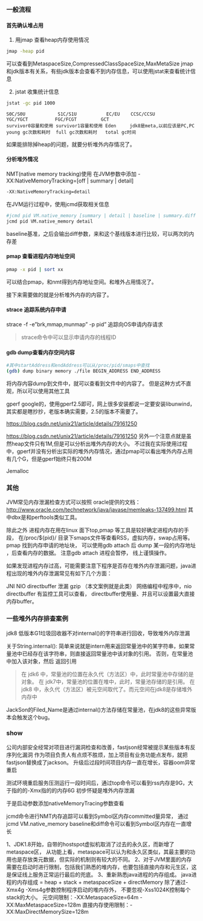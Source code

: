 ### 一般流程
#### 首先确认堆占用
1. 用jmap 查看heap内存使用情况

```bash
jmap -heap pid
```

可以查看到MetaspaceSize,CompressedClassSpaceSize,MaxMetaSize
jmap和jdk版本有关系，有些jdk版本会查看不到内存信息，可以使用jstat来查看统计信息

2. jstat 收集统计信息

```bash
jstat -gc pid 1000
```
```text
S0C/S0U            S1C/S1U           EC/EU    CCSC/CCSU                  YGC/YGCT          FGC/FCGT         GCT
survivor0容量和使用 survivor1容量和使用 Eden     jdk8是meta,以前应该是PC,PC   young gc次数和耗时  full gc次数和耗时   total gc时间
```

如果能排除掉heap的问题，就要分析堆外内存情况了。

#### 分析堆外情况
NMT(native memory tracking)使用
在JVM参数中添加 -XX:NativeMemoryTracking=[off | summary | detail]
```bash
-XX:NativeMemoryTracking=detail
```

在JVM运行过程中，使用jcmd获取相关信息
```bash
#jcmd pid VM.native_memory [summary | detail | baseline | summary.diff | detail.diff | shutdown] [scale= KB | MB | GB]
jcmd pid VM.native_memory detail
```

baseline基准，之后会输出diff参数，来和这个基线版本进行比较，可以两次的内存差

#### pmap 查看进程内存地址空间
```bash
pmap -x pid | sort xx
```
可以结合pmap，和nmt得到内存地址空间。和堆外占用情况了。

接下来需要做的就是分析堆外内存的内容了。

#### strace 追踪系统内存申请
strace -f -e”brk,mmap,munmap” -p pid” 追踪向OS申请内存请求

> strace命令中可以显示申请内存的线程ID

#### gdb dump查看内存空间内容
```bash
#其中startAddress和endAddress可以从/proc/pid/smaps中查找
(gdb) dump binary memory ./file BEGIN_ADDRESS END_ADDRESS
```
将内存内容dump到文件中，就可以查看到文件中的内容了。
但是这种方式不直观，所以可以使用其他工具

gperf
google的，使用gperf2.5即可，网上很多安装都说一定要安装libunwind，其实都是瞎抄抄，老版本确实需要，2.5的版本不需要了。

[](安装使用gperftools)
https://blog.csdn.net/unix21/article/details/79161250

https://blog.csdn.net/unix21/article/details/79161250
另外一个注意点就是虽然heap文件只有1M,但是可以分析出堆外内存的大小。
不过我在实际使用过程中，gperf并没有分析出实际的堆外内存情况，通过pmap可以看出堆外内存占用有几个G，但是gperf始终只有200M

Jemalloc 

### 其他
JVM常见内存泄漏检查方式可以按照 oracle提供的文档：http://www.oracle.com/technetwork/java/javase/memleaks-137499.html
其中dbx是和perftools类似工具。

除此之外
进程内存在用在linux 面下top,pmap 等工具是较好确定进程内存的手段， 在/proc/${pid}/ 目录下smaps文件等查看RSS，虚拟内存，swap占用等。
pmap 找到内存申请的地址块， 可以使用gdb attach 后 dump 某一段的内存地址 ，后查看内存的数据。 注意gdb attach 进程会暂停， 线上谨慎操作。

如果发现进程内存过高，可能需要注意下程序是否存在堆外内存泄漏问题，java进程出现的堆外内存泄漏常见有如下几个方面：

JNI
NIO directbuffer 泄漏
gzip （本文案例就是此类）
网络编程中程序中，nio directbuffer 有监控工具可以查看， directbuffer使用量、并且可以设置最大直接内存buffer。


### 一些堆外内存排查案例
jdk8 低版本G1垃圾回收器不对internal()的字符串进行回收，导致堆外内存泄漏

关于String.internal():
简单来说就是intern用来返回常量池中的某字符串，如果常量池中已经存在该字符串，则直接返回常量池中该对象的引用。
否则，在常量池中加入该对象，然后 返回引用

> 在 jdk6 中，常量池的位置在永久代（方法区）中，此时常量池中存储的是对象。
> 在 jdk7中，常量池的位置在堆中，此时，常量池存储的是引用。
> 在 jdk8 中，永久代（方法区）被元空间取代了。而元空间在jdk8是存储堆外内存中

JackSon的Filed_Name是通过internal()方法存储在常量池，在jdk8的这些异常版本会触发这个bug。

### show
公司内部安全经常对项目进行漏洞检查和改善，fastjson经常被提示某些版本有反序列化漏洞
作为项目负责人有点烦不胜烦，加上项目有业务功能点发布，就把fastjson替换成了jackson。
升级后过段时间项目内存一直在增长，容器oom异常重启

测试环境重启服务压测运行一段时间后，通过top命令可以看到rss内存是9G，大于指的的-Xmx指的的内存6G
初步怀疑是堆外内存泄漏

于是启动参数添加nativeMemoryTracing参数查看

jcmd命令进行NMT内存追踪可以看到Symbol区内存committed量异常，
通过jcmd VM.native_memory baseline和diff命令可以看到Symbol区内存在一直增长


1、JDK1.8开始，自带的hostspot虚拟机取消了过去的永久区，而新增了metaspace区，
从功能上看，metaspace可以认为和永久区类似，其最主要的功用也是存放类元数据，但实际的机制则有较大的不同。
2、对于JVM里面的内存需要在启动时进行限制，包括我们熟悉的堆内存，也要包括直接内存和元生区，这是保证线上服务正常运行最后的兜底。
3、重新熟悉java进程的内存组成。
java进程的内存组成 = heap + stack + metaspaceSize + directMemory
除了通过-Xmx4g -Xms4g参数控制程序启动的堆内存外，
不要忽视-Xss1024K控制每个stack的大小。
元空间限制：-XX:MetaspaceSize=64m -XX:MaxMetaspaceSize=128m
直接内存使用限制：-XX:MaxDirectMemorySize=128m
